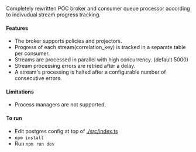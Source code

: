 Completely rewritten POC broker and consumer queue processor according to indivudual stream progress tracking.  

#### Features
- The broker supports policies and projectors.
- Progress of each stream(correlation_key) is tracked in a separate table per consumer.
- Streams are processed in parallel with high concurrency. (default 5000)
- Stream processing errors are retried after a delay.
- A stream's processing is halted after a configurable number of consecutive errors.

#### Limitations
- Process managers are not supported.

#### To run
- Edit postgres config at top of [./src/index.ts](https://github.com/TomKaltz/ConsumerQueueExp/blob/main/src/index.ts)
- ```npm install```
- Run ```npm run dev```

